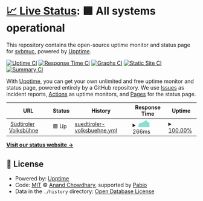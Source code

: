 # [📈 Live Status](https://svbmuc.github.io/upptime): <!--live status--> **🟩 All systems operational**

This repository contains the open-source uptime monitor and status page for [svbmuc](https://svbmuc.github.io/upptime), powered by [Upptime](https://github.com/upptime/upptime).

[![Uptime CI](https://github.com/svbmuc/upptime/workflows/Uptime%20CI/badge.svg)](https://github.com/svbmuc/upptime/actions?query=workflow%3A%22Uptime+CI%22)
[![Response Time CI](https://github.com/svbmuc/upptime/workflows/Response%20Time%20CI/badge.svg)](https://github.com/svbmuc/upptime/actions?query=workflow%3A%22Response+Time+CI%22)
[![Graphs CI](https://github.com/svbmuc/upptime/workflows/Graphs%20CI/badge.svg)](https://github.com/svbmuc/upptime/actions?query=workflow%3A%22Graphs+CI%22)
[![Static Site CI](https://github.com/svbmuc/upptime/workflows/Static%20Site%20CI/badge.svg)](https://github.com/svbmuc/upptime/actions?query=workflow%3A%22Static+Site+CI%22)
[![Summary CI](https://github.com/svbmuc/upptime/workflows/Summary%20CI/badge.svg)](https://github.com/svbmuc/upptime/actions?query=workflow%3A%22Summary+CI%22)

With [Upptime](https://upptime.js.org), you can get your own unlimited and free uptime monitor and status page, powered entirely by a GitHub repository. We use [Issues](https://github.com/svbmuc/upptime/issues) as incident reports, [Actions](https://github.com/svbmuc/upptime/actions) as uptime monitors, and [Pages](https://svbmuc.github.io/upptime) for the status page.

<!--start: status pages-->
<!-- This summary is generated by Upptime (https://github.com/upptime/upptime) -->
<!-- Do not edit this manually, your changes will be overwritten -->
<!-- prettier-ignore -->
| URL | Status | History | Response Time | Uptime |
| --- | ------ | ------- | ------------- | ------ |
| <img alt="" src="https://www.suedtiroler-volksbuehne.de/_astro/favicon.hpQXAkAI.svg" height="13"> [Südtiroler Volksbühne](https://www.suedtiroler-volksbuehne.de) | 🟩 Up | [suedtiroler-volksbuehne.yml](https://github.com/svbmuc/upptime/commits/HEAD/history/suedtiroler-volksbuehne.yml) | <details><summary><img alt="Response time graph" src="./graphs/suedtiroler-volksbuehne/response-time-week.png" height="20"> 266ms</summary><br><a href="https://svbmuc.github.io/upptime/history/suedtiroler-volksbuehne"><img alt="Response time 276" src="https://img.shields.io/endpoint?url=https%3A%2F%2Fraw.githubusercontent.com%2Fsvbmuc%2Fupptime%2FHEAD%2Fapi%2Fsuedtiroler-volksbuehne%2Fresponse-time.json"></a><br><a href="https://svbmuc.github.io/upptime/history/suedtiroler-volksbuehne"><img alt="24-hour response time 236" src="https://img.shields.io/endpoint?url=https%3A%2F%2Fraw.githubusercontent.com%2Fsvbmuc%2Fupptime%2FHEAD%2Fapi%2Fsuedtiroler-volksbuehne%2Fresponse-time-day.json"></a><br><a href="https://svbmuc.github.io/upptime/history/suedtiroler-volksbuehne"><img alt="7-day response time 266" src="https://img.shields.io/endpoint?url=https%3A%2F%2Fraw.githubusercontent.com%2Fsvbmuc%2Fupptime%2FHEAD%2Fapi%2Fsuedtiroler-volksbuehne%2Fresponse-time-week.json"></a><br><a href="https://svbmuc.github.io/upptime/history/suedtiroler-volksbuehne"><img alt="30-day response time 269" src="https://img.shields.io/endpoint?url=https%3A%2F%2Fraw.githubusercontent.com%2Fsvbmuc%2Fupptime%2FHEAD%2Fapi%2Fsuedtiroler-volksbuehne%2Fresponse-time-month.json"></a><br><a href="https://svbmuc.github.io/upptime/history/suedtiroler-volksbuehne"><img alt="1-year response time 276" src="https://img.shields.io/endpoint?url=https%3A%2F%2Fraw.githubusercontent.com%2Fsvbmuc%2Fupptime%2FHEAD%2Fapi%2Fsuedtiroler-volksbuehne%2Fresponse-time-year.json"></a></details> | <details><summary><a href="https://svbmuc.github.io/upptime/history/suedtiroler-volksbuehne">100.00%</a></summary><a href="https://svbmuc.github.io/upptime/history/suedtiroler-volksbuehne"><img alt="All-time uptime 99.97%" src="https://img.shields.io/endpoint?url=https%3A%2F%2Fraw.githubusercontent.com%2Fsvbmuc%2Fupptime%2FHEAD%2Fapi%2Fsuedtiroler-volksbuehne%2Fuptime.json"></a><br><a href="https://svbmuc.github.io/upptime/history/suedtiroler-volksbuehne"><img alt="24-hour uptime 100.00%" src="https://img.shields.io/endpoint?url=https%3A%2F%2Fraw.githubusercontent.com%2Fsvbmuc%2Fupptime%2FHEAD%2Fapi%2Fsuedtiroler-volksbuehne%2Fuptime-day.json"></a><br><a href="https://svbmuc.github.io/upptime/history/suedtiroler-volksbuehne"><img alt="7-day uptime 100.00%" src="https://img.shields.io/endpoint?url=https%3A%2F%2Fraw.githubusercontent.com%2Fsvbmuc%2Fupptime%2FHEAD%2Fapi%2Fsuedtiroler-volksbuehne%2Fuptime-week.json"></a><br><a href="https://svbmuc.github.io/upptime/history/suedtiroler-volksbuehne"><img alt="30-day uptime 100.00%" src="https://img.shields.io/endpoint?url=https%3A%2F%2Fraw.githubusercontent.com%2Fsvbmuc%2Fupptime%2FHEAD%2Fapi%2Fsuedtiroler-volksbuehne%2Fuptime-month.json"></a><br><a href="https://svbmuc.github.io/upptime/history/suedtiroler-volksbuehne"><img alt="1-year uptime 99.97%" src="https://img.shields.io/endpoint?url=https%3A%2F%2Fraw.githubusercontent.com%2Fsvbmuc%2Fupptime%2FHEAD%2Fapi%2Fsuedtiroler-volksbuehne%2Fuptime-year.json"></a></details>

<!--end: status pages-->

[**Visit our status website →**](https://svbmuc.github.io/upptime)

## 📄 License

- Powered by: [Upptime](https://github.com/upptime/upptime)
- Code: [MIT](./LICENSE) © [Anand Chowdhary](https://anandchowdhary.com), supported by [Pabio](https://pabio.com)
- Data in the `./history` directory: [Open Database License](https://opendatacommons.org/licenses/odbl/1-0/)
